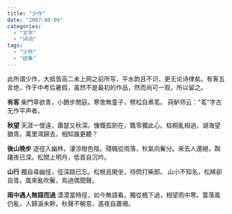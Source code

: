 ```yaml
---
title: "少作"
date: "2007-08-09"
categories: 
  - "文字"
  - "诗词"
tags: 
  - "少作"
  - "结集"
---
```


此所谓少作，大抵皆高二未上网之前所写，平水韵且不识，更无论诗律矣。有客五言绝，作于中考后暑假，虽然不是最初的作品，然而尚可一观，所以留之。

**有客** 柴門草欲青，小鵲步閒庭。寒舍無童子，劈松自煮茗。 莼鲈师云："茗"字古无作平声者。

**秋望** 天涯一懷遠，蕭瑟又秋深。慷慨孤劍在，飄零獨此心。枯桐亂相過，湖海望猶青。萬里鴻歸去，相知誰更聽？

**後山晚步** 逐徑入幽林，淒涼樹色陰。殘楓從雨落，秋氣向鬢分。來去人還絕，踟躇夜已深。松間上明月，低首自沉吟。

**山行** 獨自尋幽徑，徑深路已忘。松根且閑坐，待問打柴郎。 山小不知名，松稀卻自青。風來亂吹鬢，鳥過偶聞聲。

**雨中遇人無語而過** 漠漠當時徑，如今無語看。獨從楓下過，相望雨中寒。葉落風仍亂，人歸淚未幹。秋聲不解意，遙夜自蕭珊。
